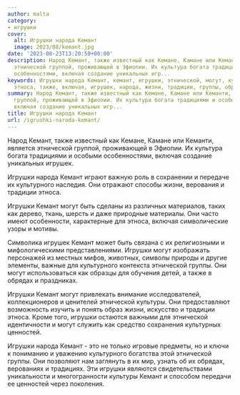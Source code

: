 ```yaml
---
author: malta
category:
- игрушки
cover:
  alt: Игрушки народа Кемант
  image: 2023/08/kemant.jpg
date: '2023-08-23T13:20:59+00:00'
description: Народ Кемант, также известный как Кемане, Камане или Кеманти, является
  этнической группой, проживающей в Эфиопии. Их культура богата традициями и особыми
  особенностями, включая создание уникальных игр...
keywords: Игрушки народа Кемант, кемант, игрушки, этнической, могут, культурного,
  этноса, также, включая, игрушек, народа, жизни, традиции, группы, обрядах, культуры
summary: Народ Кемант, также известный как Кемане, Камане или Кеманти, является этнической
  группой, проживающей в Эфиопии. Их культура богата традициями и особыми особенностями,
  включая создание уникальных игр...
title: Игрушки народа Кемант
url: /igrushki-naroda-kemant/
---
```


Народ Кемант, также известный как Кемане, Камане или Кеманти, является этнической группой, проживающей в Эфиопии. Их культура богата традициями и особыми особенностями, включая создание уникальных игрушек.

Игрушки народа Кемант играют важную роль в сохранении и передаче их культурного наследия. Они отражают способы жизни, верования и традиции этноса.

Игрушки Кемант могут быть сделаны из различных материалов, таких как дерево, ткань, шерсть и даже природные материалы. Они часто имеют особенности, характерные для этноса, включая символические узоры и мотивы.

Символика игрушек Кемант может быть связана с их религиозными и мифологическими представлениями. Игрушки могут изображать персонажей из местных мифов, животных, символы природы и другие элементы, важные для культурного контекста этнической группы. Они могут использоваться как образцы для обучения детей, а также в обрядах и праздниках.

Игрушки Кемант могут привлекать внимание исследователей, коллекционеров и ценителей этнической культуры. Они предоставляют возможность изучить и понять образ жизни, искусство и традиции этноса. Кроме того, игрушки остаются важными для этнической идентичности и могут служить как средство сохранения культурных ценностей.

Игрушки народа Кемант \- это не только игровые предметы, но и ключи к пониманию и уважению культурного богатства этой этнической группы. Они позволяют нам заглянуть в их мир, узнать об их обрядах, верованиях и традициях. Эти игрушки являются свидетельствами уникальности и многогранности культуры Кемант и способом передачи ее ценностей через поколения.